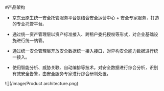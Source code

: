 #产品架构

- 京东云原生统一安全托管服务平台是结合安全运营中心 + 安全专家服务，打造的专业托管平台。

- 通过统一资产管理层以资产标准接入、跨租户委托授权等形式，对企业基础设施进行统一纳管。

- 通过统一安全管理层开放安全数据统一接入接口，对异构安全能力数据进行统一接入。

- 使用智能分析、威胁关联、自动编排等技术，对安全数据进行综合分析，识别有效安全告警，由安全服务专家进行综合研判处置。

![](/image/Product architecture.png) 
